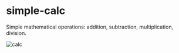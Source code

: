 # simple-calc
Simple mathematical operations: addition, subtraction, multiplication, division.

![calc](https://user-images.githubusercontent.com/79701214/203612490-cd63fed1-6f45-4c8d-bd63-61c4ad70186f.gif)
